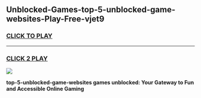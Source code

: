 
## Unblocked-Games-top-5-unblocked-game-websites-Play-Free-vjet9
<h3>
<a href="https://premium76.site?title=top-5-unblocked-game-websites&ref=15A">CLICK TO PLAY</a></h3>
<hr>

<h3>
<a href="https://premium76.site?title=top-5-unblocked-game-websites&ref=15A">CLICK 2 PLAY</a>
  
</h3>

<a href="https://premium76.site?title=top-5-unblocked-game-websites&ref=15A"><img src="https://clearcache.store/games.png"></a>


**top-5-unblocked-game-websites games unblocked: Your Gateway to Fun and Accessible Online Gaming**
